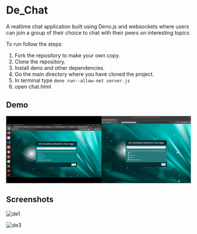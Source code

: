 # De_Chat

A realtime chat application built using Deno.js and websockets where users can join a group of their choice to chat with their peers on interesting topics


To run follow the steps:

1. Fork the repository to make your own copy.
2. Clone the repository.
3. Install deno and other dependencies.
4. Go the main directory where you have cloned the project.
5. In terminal type  `deno run--allow-net server.js`
6. open chat.html

## Demo 

![sample_gif](https://raw.githubusercontent.com/yashraj2312/deno_realtime_chat/master/dechat.gif)


## Screenshots

![de1](https://user-images.githubusercontent.com/48771399/86482481-a6761f00-bd6f-11ea-9442-1d0336c17e70.png)



![de3](https://user-images.githubusercontent.com/48771399/86482488-aa09a600-bd6f-11ea-95ee-886738ee072b.png)

